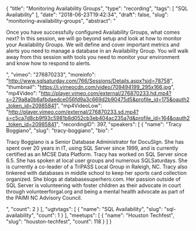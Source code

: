 {
  "title": "Monitoring Availability Groups",
  "type": "recording",
  "tags": [
    "SQL Availability"
  ],
  "date": "2018-06-23T19:42:34",
  "draft": false,
  "slug": "monitoring-availability-groups",
  "abstract": "<p>Once you have successfully configured Availability Groups, what comes next? In this session, we will go beyond setup and look at how to monitor your Availability Groups.  We will define and cover important metrics and alerts you need to manage a database in an Availability Group. You will walk away from this session with tools you need to monitor your environment and know how to respond to alerts.</p>",
  "vimeo": "276870233",
  "moreinfo": "http://www.sqlsaturday.com/766/Sessions/Details.aspx?sid=78758",
  "thumbnail": "https://i.vimeocdn.com/video/709494199_295x166.jpg",
  "mp4Video": "http://player.vimeo.com/external/276870233.hd.mp4?s=279a8a0b6afbdaedce056fd9a3c669d2b90475d5&profile_id=175&oauth2_token_id=20985841",
  "mp4VideoLow": "http://player.vimeo.com/external/276870233.sd.mp4?s=c5ca7d8cb9f93c5981b8d052cb3eb404ac235a7d&profile_id=164&oauth2_token_id=20985841",
  "recordingID": 397,
  "speakers": [
    {
      "name": "Tracy Boggiano",
      "slug": "tracy-boggiano",
      "bio": "<p>Tracy Boggiano is a Senior Database Administrator for DocuSIgn. She has spent over 20 years in IT, using SQL Server since 1999, and is currently certified as an MCSE Data Platform. Tracy has worked on SQL Server since 6.5. She has spoken at local user groups and numerous SQLSaturdays. She is currently a co-leader of a TriPASS Local Group in Raleigh, NC. Tracy also tinkered with databases in middle school to keep her sports card collection organized. She blogs at databasesuperhero.com. Her passion outside of SQL Server is volunteering with foster children as their advocate in court through volunteerforgal.org and being a mental health advocate as part of the PAIMI NC Advisory Council.</p>",
      "count": 2
    }
  ],
  "ugtvtags": [
    {
      "name": "SQL Availability",
      "slug": "sql-availability",
      "count": 1
    }
  ],
  "meetups": [
    {
      "name": "Houston Techfest",
      "slug": "houston-techfest",
      "count": 118
    }
  ]
}